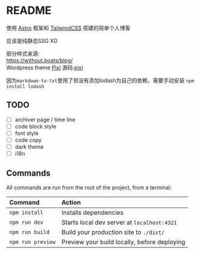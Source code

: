 

# README

使用 [Astro](https://astro.build/) 框架和 [TailwindCSS](https://tailwindcss.com/) 搭建的简单个人博客

应该是纯静态SSG XD

部分样式来源:   
https://without.boats/blog/  
Wordpress theme [Pixl](https://wordpress.com/theme/pixl) 源码:[pixl](https://github.com/Automattic/themes/tree/trunk/pixl)

因为`markdown-to-txt`使用了但没有添加lodash为自己的依赖，需要手动安装 `npm install lodash`

## TODO

- [ ] archiver page / time line
- [ ] code block style
- [ ] font style
- [ ] code copy  
- [ ] dark theme  
- [ ] i18n  

## Commands



All commands are run from the root of the project, from a terminal:

| Command                   | Action                                           |
| :------------------------ | :----------------------------------------------- |
| `npm install`             | Installs dependencies                            |
| `npm run dev`             | Starts local dev server at `localhost:4321`      |
| `npm run build`           | Build your production site to `./dist/`          |
| `npm run preview`         | Preview your build locally, before deploying     |

